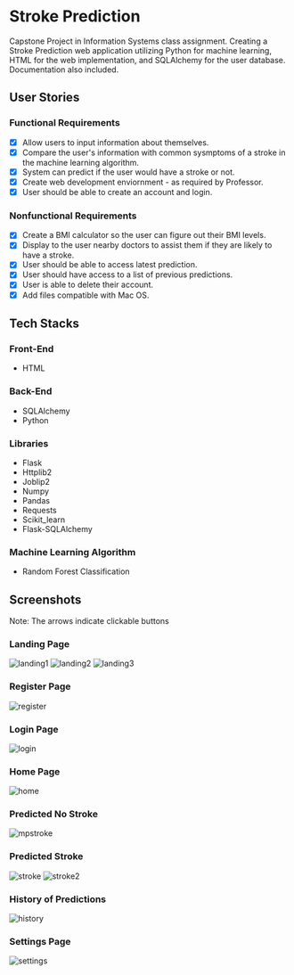 # Stroke Prediction
Capstone Project in Information Systems class assignment. Creating a Stroke Prediction web application utilizing Python for machine learning, HTML for the web implementation, and SQLAlchemy for the user database. Documentation also included.

## User Stories
### Functional Requirements
- [x] Allow users to input information about themselves.
- [x] Compare the user's information with common sysmptoms of a stroke in the machine learning algorithm.
- [x] System can predict if the user would have a stroke or not.
- [x] Create web development enviornment - as required by Professor.
- [x] User should be able to create an account and login.

### Nonfunctional Requirements
- [x] Create a BMI calculator so the user can figure out their BMI levels.
- [x] Display to the user nearby doctors to assist them if they are likely to have a stroke.
- [x] User should be able to access latest prediction.
- [x] User should have access to a list of previous predictions.
- [x] User is able to delete their account.
- [x] Add files compatible with Mac OS.

## Tech Stacks
### Front-End
- HTML

### Back-End
- SQLAlchemy
- Python

### Libraries
- Flask
- Httplib2
- Joblip2
- Numpy
- Pandas
- Requests
- Scikit_learn
- Flask-SQLAlchemy

### Machine Learning Algorithm
- Random Forest Classification

## Screenshots
Note: The arrows indicate clickable buttons

### Landing Page

![landing1](/Images/landing.PNG)
![landing2](/Images/landing2.PNG)
![landing3](/Images/landing3.PNG)

### Register Page

![register](/Images/register.PNG)

### Login Page

![login](/Images/login.PNG)

### Home Page

![home](/Images/home.PNG)

### Predicted No Stroke

![mpstroke](/Images/nostroke.PNG)

### Predicted Stroke

![stroke](/Images/stroke.PNG)
![stroke2](/Images/stroke2.PNG)

### History of Predictions

![history](/Images/history.PNG)

### Settings Page

![settings](/Images/settings.PNG)
